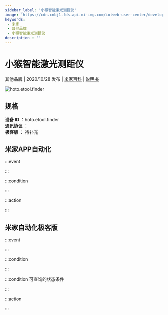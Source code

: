 ```yaml
---
sidebar_label: '小猴智能激光测距仪'
image: 'https://cdn.cnbj1.fds.api.mi-img.com/iotweb-user-center/developer_16790711355205pk5nIS4.png?GalaxyAccessKeyId=AKVGLQWBOVIRQ3XLEW&Expires=9223372036854775807&Signature=6jZWJibX2kJfoWAEl00t8h/yH2c='
keywords: 
 - 米家
 - 其他品牌
 - 小猴智能激光测距仪
description : ''
---
```

# 小猴智能激光测距仪

其他品牌 | 2020/10/28 发布 | [米家百科](https://home.mi.com/webapp/content/baike/product/index.html?model=hoto.etool.finder) | [说明书](https://home.mi.com/views/introduction.html?model=hoto.etool.finder&region=cn)

![hoto.etool.finder](https://cdn.cnbj1.fds.api.mi-img.com/iotweb-user-center/developer_16790711355205pk5nIS4.png?GalaxyAccessKeyId=AKVGLQWBOVIRQ3XLEW&Expires=9223372036854775807&Signature=6jZWJibX2kJfoWAEl00t8h/yH2c=)

## 规格  
> 
**设备 ID** ：hoto.etool.finder  
**通讯协议** ：  
**极客版**  ： 待补充 


## 米家APP自动化  

:::event  

:::

:::condition  

:::

:::action   

:::

## 米家自动化极客版  

:::event  

:::

:::condition  

:::

:::condition 可查询的状态条件  

:::

:::action  

:::

        

